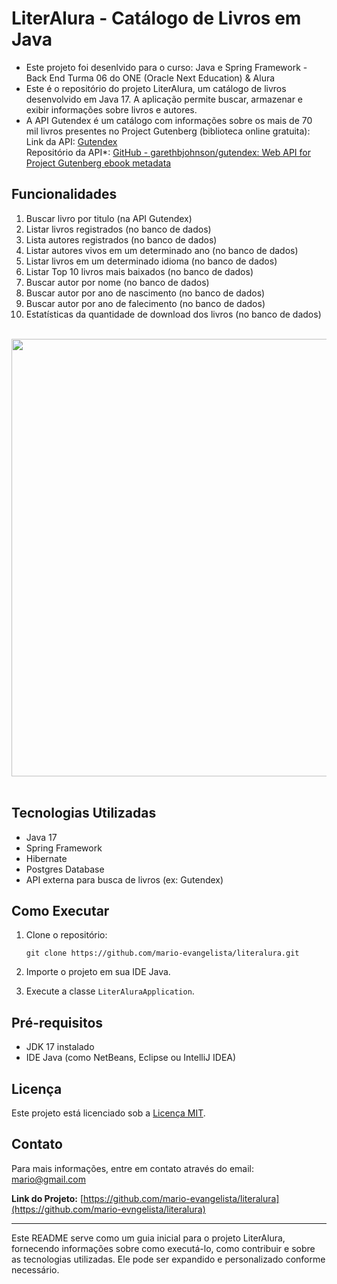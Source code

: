 # LiterAlura - Catálogo de Livros em Java

- Este projeto foi desenlvido para o curso: Java e Spring Framework - Back End Turma 06 do ONE (Oracle Next Education) & Alura
- Este é o repositório do projeto LiterAlura, um catálogo de livros desenvolvido em Java 17. A aplicação permite buscar, armazenar e exibir informações sobre livros e autores.
- A API Gutendex é um catálogo com informações sobre os mais de 70 mil livros presentes no Project Gutenberg (biblioteca online gratuita):</br>
Link da API: [Gutendex](https://gutendex.com/)</br>
Repositório da API*: [GitHub - garethbjohnson/gutendex: Web API for Project Gutenberg ebook metadata](https://github.com/garethbjohnson/gutendex)

## Funcionalidades

1. Buscar livro por titulo (na API Gutendex)
2. Listar livros registrados (no banco de dados)
3. Lista autores registrados (no banco de dados)
4. Listar autores vivos em um determinado ano (no banco de dados)
5. Listar livros em um determinado idioma (no banco de dados)
6. Listar Top 10 livros mais baixados (no banco de dados)
7. Buscar autor por nome (no banco de dados)
8. Buscar autor por ano de nascimento (no banco de dados)
9. Buscar autor por ano de falecimento (no banco de dados)
10. Estatísticas da quantidade de download dos livros (no banco de dados)

<br>
<div align="center">
<img src="https://github.com/mario-evangelista/literalura/assets/121322767/80395ab9-6d49-4fff-befc-ea6a79867c75" width="700px" />
</div>
<br>

## Tecnologias Utilizadas

- Java 17
- Spring Framework
- Hibernate
- Postgres Database
- API externa para busca de livros (ex: Gutendex)

## Como Executar

1. Clone o repositório:
   ```
   git clone https://github.com/mario-evangelista/literalura.git
   ```

2. Importe o projeto em sua IDE Java.

3. Execute a classe `LiterAluraApplication`.

## Pré-requisitos

- JDK 17 instalado
- IDE Java (como NetBeans, Eclipse ou IntelliJ IDEA)

## Licença

Este projeto está licenciado sob a [Licença MIT](LICENSE).

## Contato

Para mais informações, entre em contato através do email: mario@gmail.com

**Link do Projeto:** [https://github.com/mario-evangelista/literalura](https://github.com/mario-evngelista/literalura)

--- 

Este README serve como um guia inicial para o projeto LiterAlura, fornecendo informações sobre como executá-lo, como contribuir e sobre as tecnologias utilizadas. Ele pode ser expandido e personalizado conforme necessário.
